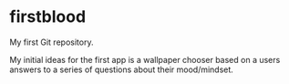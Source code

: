 # firstblood
My first Git repository.

My initial ideas for the first app is a wallpaper chooser based on a users answers to a series of questions about their mood/mindset.
